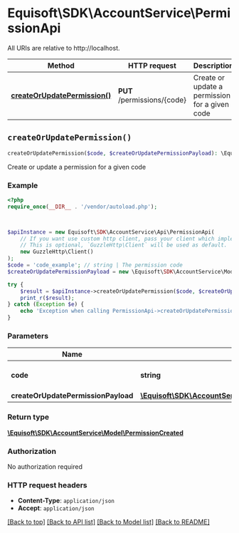 # Equisoft\SDK\AccountService\PermissionApi

All URIs are relative to http://localhost.

Method | HTTP request | Description
------------- | ------------- | -------------
[**createOrUpdatePermission()**](PermissionApi.md#createOrUpdatePermission) | **PUT** /permissions/{code} | Create or update a permission for a given code


## `createOrUpdatePermission()`

```php
createOrUpdatePermission($code, $createOrUpdatePermissionPayload): \Equisoft\SDK\AccountService\Model\PermissionCreated
```

Create or update a permission for a given code

### Example

```php
<?php
require_once(__DIR__ . '/vendor/autoload.php');



$apiInstance = new Equisoft\SDK\AccountService\Api\PermissionApi(
    // If you want use custom http client, pass your client which implements `GuzzleHttp\ClientInterface`.
    // This is optional, `GuzzleHttp\Client` will be used as default.
    new GuzzleHttp\Client()
);
$code = 'code_example'; // string | The permission code
$createOrUpdatePermissionPayload = new \Equisoft\SDK\AccountService\Model\CreateOrUpdatePermissionPayload(); // \Equisoft\SDK\AccountService\Model\CreateOrUpdatePermissionPayload

try {
    $result = $apiInstance->createOrUpdatePermission($code, $createOrUpdatePermissionPayload);
    print_r($result);
} catch (Exception $e) {
    echo 'Exception when calling PermissionApi->createOrUpdatePermission: ', $e->getMessage(), PHP_EOL;
}
```

### Parameters

Name | Type | Description  | Notes
------------- | ------------- | ------------- | -------------
 **code** | **string**| The permission code |
 **createOrUpdatePermissionPayload** | [**\Equisoft\SDK\AccountService\Model\CreateOrUpdatePermissionPayload**](../Model/CreateOrUpdatePermissionPayload.md)|  |

### Return type

[**\Equisoft\SDK\AccountService\Model\PermissionCreated**](../Model/PermissionCreated.md)

### Authorization

No authorization required

### HTTP request headers

- **Content-Type**: `application/json`
- **Accept**: `application/json`

[[Back to top]](#) [[Back to API list]](../../README.md#endpoints)
[[Back to Model list]](../../README.md#models)
[[Back to README]](../../README.md)
